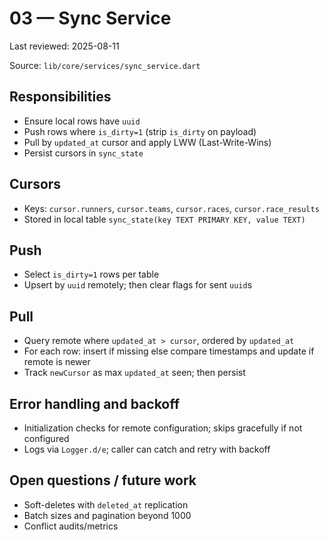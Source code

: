 # 03 — Sync Service

Last reviewed: 2025-08-11

Source: `lib/core/services/sync_service.dart`

## Responsibilities

- Ensure local rows have `uuid`
- Push rows where `is_dirty=1` (strip `is_dirty` on payload)
- Pull by `updated_at` cursor and apply LWW (Last-Write-Wins)
- Persist cursors in `sync_state`

## Cursors

- Keys: `cursor.runners`, `cursor.teams`, `cursor.races`, `cursor.race_results`
- Stored in local table `sync_state(key TEXT PRIMARY KEY, value TEXT)`

## Push

- Select `is_dirty=1` rows per table
- Upsert by `uuid` remotely; then clear flags for sent `uuid`s

## Pull

- Query remote where `updated_at > cursor`, ordered by `updated_at`
- For each row: insert if missing else compare timestamps and update if remote is newer
- Track `newCursor` as max `updated_at` seen; then persist

## Error handling and backoff

- Initialization checks for remote configuration; skips gracefully if not configured
- Logs via `Logger.d/e`; caller can catch and retry with backoff

## Open questions / future work

- Soft-deletes with `deleted_at` replication
- Batch sizes and pagination beyond 1000
- Conflict audits/metrics
